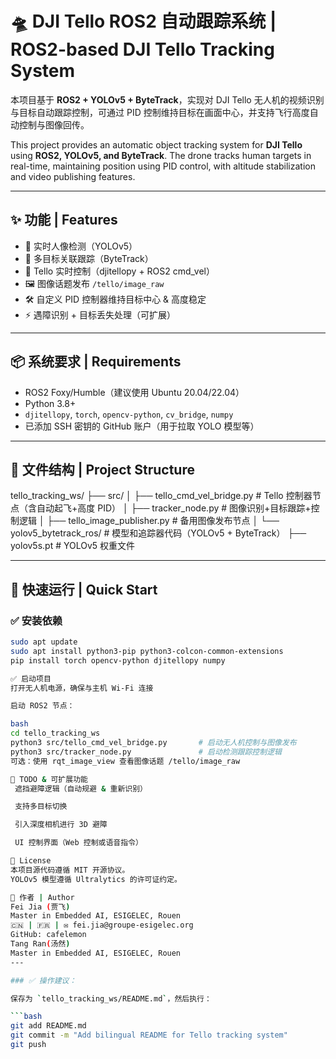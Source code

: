 # 🛸 DJI Tello ROS2 自动跟踪系统 | ROS2-based DJI Tello Tracking System

本项目基于 **ROS2 + YOLOv5 + ByteTrack**，实现对 DJI Tello 无人机的视频识别与目标自动跟踪控制，可通过 PID 控制维持目标在画面中心，并支持飞行高度自动控制与图像回传。

This project provides an automatic object tracking system for **DJI Tello** using **ROS2, YOLOv5, and ByteTrack**. The drone tracks human targets in real-time, maintaining position using PID control, with altitude stabilization and video publishing features.

---

## ✨ 功能 | Features

- 🎯 实时人像检测（YOLOv5）
- 🧠 多目标关联跟踪（ByteTrack）
- 🚁 Tello 实时控制（djitellopy + ROS2 cmd_vel）
- 🖼 图像话题发布 `/tello/image_raw`
- 🛠 自定义 PID 控制器维持目标中心 & 高度稳定
- ⚡ 遇障识别 + 目标丢失处理（可扩展）

---

## 📦 系统要求 | Requirements

- ROS2 Foxy/Humble（建议使用 Ubuntu 20.04/22.04）
- Python 3.8+
- `djitellopy`, `torch`, `opencv-python`, `cv_bridge`, `numpy`
- 已添加 SSH 密钥的 GitHub 账户（用于拉取 YOLO 模型等）

---

## 📁 文件结构 | Project Structure
tello_tracking_ws/
├── src/
│ ├── tello_cmd_vel_bridge.py # Tello 控制器节点（含自动起飞+高度 PID）
│ ├── tracker_node.py # 图像识别+目标跟踪+控制逻辑
│ ├── tello_image_publisher.py # 备用图像发布节点
│ └── yolov5_bytetrack_ros/ # 模型和追踪器代码（YOLOv5 + ByteTrack）
├── yolov5s.pt # YOLOv5 权重文件

---

## 🚀 快速运行 | Quick Start

### ✅ 安装依赖

```bash
sudo apt update
sudo apt install python3-pip python3-colcon-common-extensions
pip install torch opencv-python djitellopy numpy

✅ 启动项目
打开无人机电源，确保与主机 Wi-Fi 连接

启动 ROS2 节点：

bash
cd tello_tracking_ws
python3 src/tello_cmd_vel_bridge.py       # 启动无人机控制与图像发布
python3 src/tracker_node.py               # 启动检测跟踪控制逻辑
可选：使用 rqt_image_view 查看图像话题 /tello/image_raw

📌 TODO & 可扩展功能
 遮挡避障逻辑（自动规避 & 重新识别）

 支持多目标切换

 引入深度相机进行 3D 避障

 UI 控制界面（Web 控制或语音指令）

📜 License
本项目源代码遵循 MIT 开源协议。
YOLOv5 模型遵循 Ultralytics 的许可证约定。

🤝 作者 | Author
Fei Jia (贾飞)
Master in Embedded AI, ESIGELEC, Rouen
🇨🇳 | 🇫🇷 | ✉️ fei.jia@groupe-esigelec.org
GitHub: cafelemon
Tang Ran(汤然)
Master in Embedded AI, ESIGELEC, Rouen
---

### ✅ 操作建议：

保存为 `tello_tracking_ws/README.md`，然后执行：

```bash
git add README.md
git commit -m "Add bilingual README for Tello tracking system"
git push
